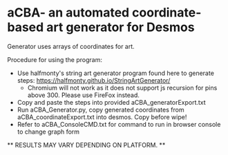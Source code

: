# aCBA- an automated coordinate-based art generator for Desmos
Generator uses arrays of coordinates for art. 

Procedure for using the program:
- Use halfmonty's string art generator program found here to generate steps: https://halfmonty.github.io/StringArtGenerator/
  - Chromium will not work as it does not support js recursion for pins above 300. Please use FireFox instead. 
- Copy and paste the steps into provided aCBA_generatorExport.txt
- Run aCBA_Generator.py, copy generated coordinates from aCBA_coordinateExport.txt into desmos. Copy before wipe! 
- Refer to aCBA_ConsoleCMD.txt for command to run in browser console to change graph form

** RESULTS MAY VARY DEPENDING ON PLATFORM. **
